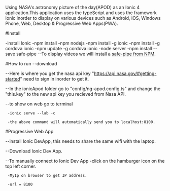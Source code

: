 Using NASA's astronomy picture of the day(APOD) as an Ionic 4 application.This application uses the typeScript and uses the framework
Ionic inorder to display on various devices such as Android, iOS, Windows Phone, Web, Desktop & Progressive Web Apps(PWA).


#Install

-install Ionic
  -npm install
  -npm nodejs
  -npm install -g ionic
  -npm install -g cordova ionic
	-npm update -g cordova ionic
  -node server
  -npm install --save safe-pipe
     --To display videos we will install a [safe-pipe from NPM](https://www.npmjs.com/package/safe-pipe).



#How to run 
 --download
 
 --Here is where you get the nasa api key "https://api.nasa.gov/#getting-started" need to sign in inorder to get it. 

 --In the ionicApod folder go to "config/ng-apod.config.ts" and change the "this.key" to the new api key you recieved from Nasa API.

 --to show on web go to terminal
	 
	 -ionic serve --lab -c         
	  
	 -the above command will automatically send you to localhost:8100.
	 
				             
#Progressive Web App

--install Ionic DevApp, this needs to share the same wifi with the laptop.

--Download Ionic Dev App.

--To manually connect to Ionic Dev App 
     -click on the hamburger icon on the top left corner.
     
     -MyIp on browser to get IP address.
     
     -url = 8100















